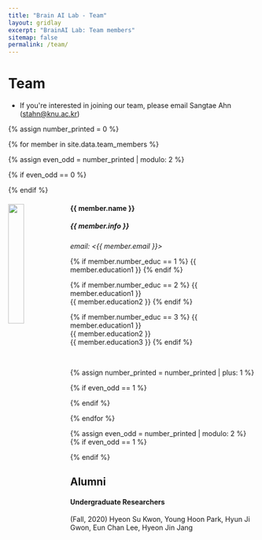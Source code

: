 ```yaml
---
title: "Brain AI Lab - Team"
layout: gridlay
excerpt: "BrainAI Lab: Team members"
sitemap: false
permalink: /team/
---
```


# Team

- If you're interested in joining our team, please email Sangtae Ahn (<stahn@knu.ac.kr>)

{% assign number_printed = 0 %}

{% for member in site.data.team_members %}

{% assign even_odd = number_printed | modulo: 2 %}

{% if even_odd == 0 %}
<div class="row">
{% endif %}

<div class="col-sm-6 clearfix">
  <img src="{{ site.url }}{{ site.baseurl }}/images/teampic/{{ member.photo }}" class="img-responsive" width="25%" style="float: left" />
  <h4>{{ member.name }}</h4>
  <h5>{{ member.info }}<br></h5>
  <i>email: <{{ member.email }}></i>
  
  {% if member.number_educ == 1 %}
  {{ member.education1 }}
  {% endif %}
  
  {% if member.number_educ == 2 %}
  {{ member.education1 }}<br>
  {{ member.education2 }}
  {% endif %}
  
  {% if member.number_educ == 3 %}
  {{ member.education1 }}<br>
  {{ member.education2 }}<br>
  {{ member.education3 }}
  {% endif %}
  
<br>
</div>

{% assign number_printed = number_printed | plus: 1 %}

{% if even_odd == 1 %}
</div>
{% endif %}

{% endfor %}

{% assign even_odd = number_printed | modulo: 2 %}
{% if even_odd == 1 %}
</div>
{% endif %}

## Alumni
#### Undergraduate Researchers   
(Fall, 2020) Hyeon Su Kwon, Young Hoon Park, Hyun Ji Gwon, Eun Chan Lee, Hyeon Jin Jang


